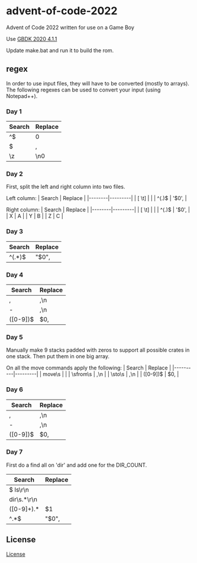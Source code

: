 # advent-of-code-2022
Advent of Code 2022 written for use on a Game Boy

Use [GBDK 2020 4.1.1](https://github.com/gbdk-2020/gbdk-2020/releases/tag/4.1.1 "GBDK 2020 4.1.1")

Update make.bat and run it to build the rom.

## regex
In order to use input files, they will have to be converted (mostly to arrays).
The following regexes can be used to convert your input (using Notepad++).

### Day 1
| Search | Replace |
|--------|---------|
| ^$     | 0       |
| $      | ,       |
| \z     | \n0     |

### Day 2
First, split the left and right column into two files.

Left column:
| Search | Replace |
|--------|---------|
| [ \t]  |         |
| ^(.)$  | '$0',   |

Right column:
| Search | Replace |
|--------|---------|
| [ \t]  |         |
| ^(.)$  | '$0',   |
| X      | A       |
| Y      | B       |
| Z      | C       |

### Day 3
| Search | Replace |
|--------|---------|
| ^(.*)$ | "$0",   |

### Day 4
| Search   | Replace |
|----------|---------|
| ,        | ,\n     |
| -        | ,\n     |
| ([0-9])$ | $0,     |

### Day 5
Manually make 9 stacks padded with zeros to support all possible crates in one stack. Then put them in one big array.

On all the move commands apply the following:
| Search   | Replace |
|----------|---------|
| move\s   |         |
| \sfrom\s | ,\n     |
| \sto\s   | ,\n     |
| ([0-9])$ | $0,     |

### Day 6
| Search   | Replace |
|----------|---------|
| ,        | ,\n     |
| -        | ,\n     |
| ([0-9])$ | $0,     |

### Day 7
First do a find all on 'dir' and add one for the DIR_COUNT.

| Search   | Replace |
|------------|---------|
| \$ ls\r\n  |         |
| dir\s.*\r\n|         |
| ([0-9]+).* | $1      |
| ^.*$       | "$0",   |

## License
[License](../main/LICENSE)
